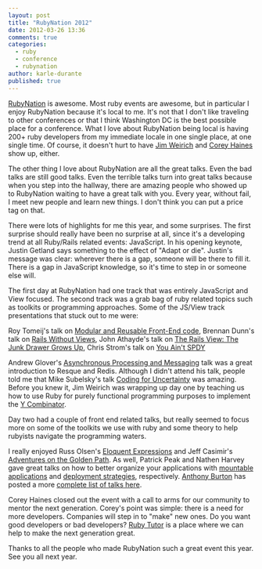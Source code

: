 ```yaml
---
layout: post
title: "RubyNation 2012"
date: 2012-03-26 13:36
comments: true
categories: 
  - ruby
  - conference
  - rubynation
author: karle-durante
published: true
---
```


[RubyNation](http://www.rubynation.org/) is awesome.  Most ruby events are awesome, but in particular I enjoy RubyNation because it's local to me.  It's not that I don't like traveling to other conferences or that I think Washington DC is the best possible place for a conference.  What I love about RubyNation being local is having 200+ ruby developers from my immediate locale in one single place, at one single time.  Of course, it doesn't hurt to have [Jim Weirich](http://onestepback.org) and [Corey Haines](http://coreyhaines.com/) show up, either.

The other thing I love about RubyNation are all the great talks.  Even the bad talks are still good talks.  Even the terrible talks turn into great talks because when you step into the hallway, there are amazing people who showed up to RubyNation waiting to have a great talk with you.  Every year, without fail, I meet new people and learn new things.  I don't think you can put a price tag on that.

<!-- more -->

There were lots of highlights for me this year, and some surprises.  The first surprise should really have been no surprise at all, since it's a developing trend at all Ruby/Rails related events: JavaScript.  In his opening keynote, Justin Getland says something to the effect of "Adapt or die".  Justin's message was clear: wherever there is a gap, someone will be there to fill it.  There is a gap in JavaScript knowledge, so it's time to step in or someone else will.

The first day at RubyNation had one track that was entirely JavaScript and View focused.  The second track was a grab bag of ruby related topics such as toolkits or programming approaches.  Some of the JS/View track presentations that stuck out to me were:

Roy Tomeij's talk on [Modular and Reusable Front-End code](http://roytomeij.com/slides/rubynation2012), 
Brennan Dunn's talk on [Rails Without Views](http://speakerdeck.com/u/brennandunn/p/rails-without-views), 
John Athayde's talk on [The Rails View: The Junk Drawer Grows Up](http://speakerdeck.com/u/boboroshi/p/the-rails-view-the-junk-drawer-grows-up), 
Chris Strom's talk on [You Ain't SPDY](http://speakerdeck.com/u/chris/p/you-aint-spdy-ruby-nation)

Andrew Glover's [Asynchronous Processing and Messaging](https://github.com/aglover/resque-example) talk was a great introduction to Resque and Redis.  Although I didn't attend his talk, people told me that Mike Subelsky's talk [Coding for Uncertainty](http://www.subelsky.com/2012/03/slides-from-my-coding-for-uncertainty.html) was amazing.  Before you knew it, Jim Weirich was wrapping up day one by teaching us how to use Ruby for purely functional programming purposes to implement the [Y Combinator](https://twitter.com/#!/karledurante/status/183312951598514176/photo/1).

Day two had a couple of front end related talks, but really seemed to focus more on some of the toolkits we use with ruby and some theory to help rubyists navigate the programming waters.  

I really enjoyed Russ Olsen's [Eloquent Expressions](http://speakerdeck.com/u/russolsen/p/eloquent-explanations-rubynation-2012) and Jeff Casimir's [Adventures on the Golden Path](http://speakerdeck.com/u/j3/p/adventures-on-the-golden-path).  As well, Patrick Peak and Nathen Harvey gave great talks on how to better organize your applications with [mountable applications](http://speakerdeck.com/u/peakpg/p/plays-well-with-others-building-mountable-apps) and [deployment strategies](https://github.com/nathenharvey/cooking-with-chef), respectively.  [Anthony Burton](https://github.com/ajburton) has posted a more [complete list of talks here](https://gist.github.com/2182892).  

Corey Haines closed out the event with a call to arms for our community to mentor the next generation.  Corey's point was simple: there is a need for more developers.  Companies will step in to "make" new ones.  Do you want good developers or bad developers?  [Ruby Tutor](http://rubytutor.org/) is a place where we can help to make the next generation great.

Thanks to all the people who made RubyNation such a great event this year.  See you all next year.
